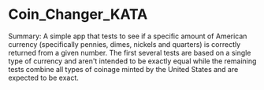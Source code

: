 # Coin_Changer_KATA

Summary: A simple app that tests to see if a specific amount of American currency (specifically pennies, dimes, nickels and quarters) is correctly returned from a given number. The first several tests are based on a single type of currency and aren't intended to be exactly equal while the remaining tests combine all types of coinage minted by the United States and are expected to be exact.
